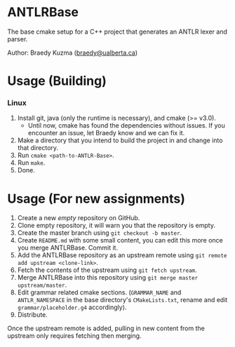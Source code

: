 # ANTLRBase
The base cmake setup for a C++ project that generates an ANTLR lexer and parser.

Author: Braedy Kuzma (braedy@ualberta.ca)

# Usage (Building)
### Linux
  1. Install git, java (only the runtime is necessary), and cmake (>= v3.0).
     - Until now, cmake has found the dependencies without issues. If you
       encounter an issue, let Braedy know and we can fix it.
  1. Make a directory that you intend to build the project in and change into
     that directory.
  1. Run `cmake <path-to-ANTLR-Base>`.
  1. Run `make`.
  1. Done.

# Usage (For new assignments)
  1. Create a new _empty_ repository on GitHub.
  1. Clone empty repository, it will warn you that the repository is empty.
  1. Create the master branch using `git checkout -b master`.
  1. Create `README.md` with some small content, you can edit this more once you
     merge ANTLRBase. Commit it.
  1. Add the ANTLRBase repository as an upstream remote using
    `git remote add upstream <clone-link>`.
  1. Fetch the contents of the upstream using `git fetch upstream`.
  1. Merge ANTLRBase into this repository using
     `git merge master upstream/master`.
  1. Edit grammar related cmake sections. (`GRAMMAR_NAME` and `ANTLR_NAMESPACE`
     in the base directory's `CMakeLists.txt`, rename and edit
     `grammar/placeholder.g4` accordingly).
  1. Distribute.

Once the upstream remote is added, pulling in new content from the upstream
only requires fetching then merging.
